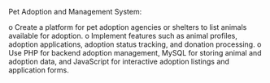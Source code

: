 Pet Adoption and Management System: 

   o Create a platform for pet adoption agencies or shelters to list animals available for adoption. 
   o Implement features such as animal profiles, adoption applications, adoption status tracking, and donation processing. 
   o Use PHP for backend adoption management, MySQL for storing animal and adoption data, and JavaScript for interactive adoption listings and application forms. 
